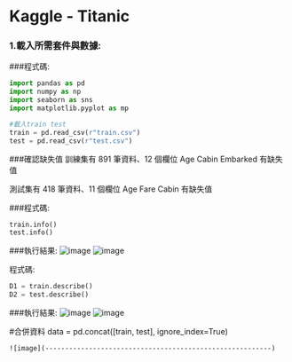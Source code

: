 # Kaggle - Titanic 

### 1.載入所需套件與數據:
	
###程式碼:
```python
import pandas as pd
import numpy as np
import seaborn as sns
import matplotlib.pyplot as mp

#載入train test
train = pd.read_csv(r"train.csv")
test = pd.read_csv(r"test.csv")
```

###確認缺失值
訓練集有 891 筆資料、12 個欄位
Age Cabin Embarked 有缺失值	

測試集有 418 筆資料、11 個欄位
Age Fare Cabin 有缺失值

###程式碼:
```python
train.info()
test.info()
```
###執行結果:
![image](--------------------------------------------------------0-1)
![image](--------------------------------------------------------0-2)

程式碼:
```python
D1 = train.describe()
D2 = test.describe()
```
###執行結果:
![image](--------------------------------------------------------0-1)
![image](--------------------------------------------------------0-2)

#合併資料
data = pd.concat([train, test], ignore_index=True)
```
![image](---------------------------------------------------------)
